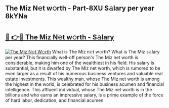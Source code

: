 ## The Miz N𝚎t w𝚘rth - Part-8XU S𝚊lary per year 8kYNa

# <h2><a href="http://gc30la.nevu.top/?p=The+Miz">🔗 👉🔴 The Miz N𝚎t w𝚘rth - S𝚊lary</a></h2>

[![The Miz N𝚎t W𝚘rth](https://i.imgur.com/Oavwk0R.jpeg)](http://gc30la.nevu.top/?p=The+Miz)
What is The Miz n𝚎t w𝚘rth? What is The Miz s𝚊lary per year?
This financially well-off person's The Miz net worth is considerable, making him one of the wealthiest in his field. His salary is substantial, but it is dwarfed by The Miz net worth, which is rumored to be even larger as a result of his numerous business ventures and valuable real estate investments. This wealthy man, whose The Miz net worth is among the highest in the world, is celebrated for his business acumen and financial intelligence. This affluent individual, whose The Miz net worth is in the billions and who earns an impressive salary, is a prime example of the force of hard labor, dedication, and financial acumen.
